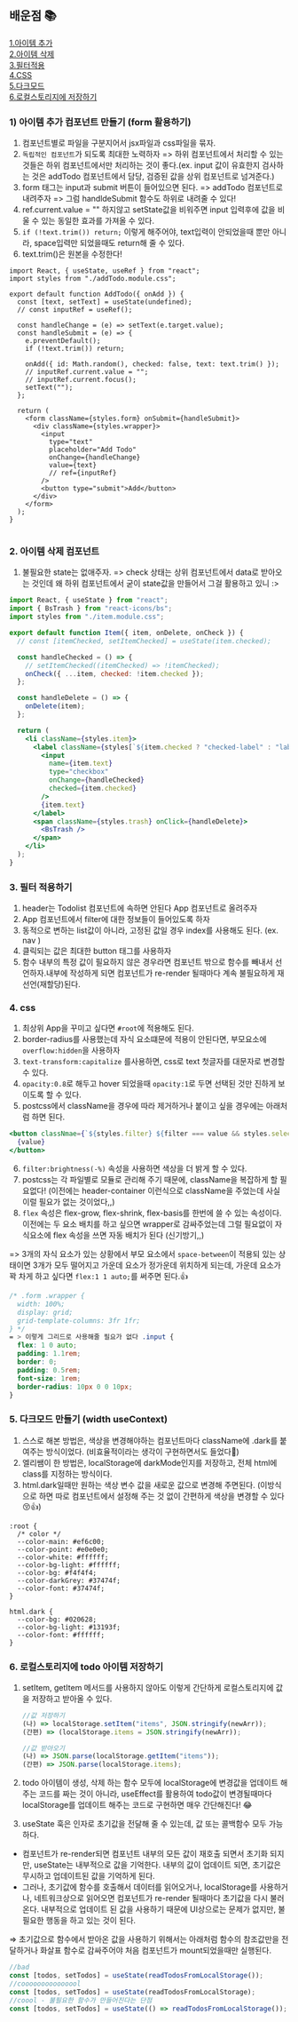 ## 배운점 📚

[1.아이템 추가](#1-아이템-추가-컴포넌트-만들기-form-활용하기) <br/>
[2.아이템 삭제](#2-아이템-삭제-컴포넌트) <br/>
[3.필터적용](#3-필터-적용하기) <br/>
[4.CSS](#4-css) <br/>
[5.다크모드](#5-다크모드-만들기-width-usecontext) <br/>
[6.로컬스토리지에 저장하기](#6-로컬스토리지에-todo-아이템-저장하기) <br/>

### 1) 아이템 추가 컴포넌트 만들기 (form 활용하기)

1. 컴포넌트별로 파일을 구분지어서 jsx파일과 css파일을 묶자.
2. `독립적인 컴포넌트`가 되도록 최대한 노력하자
   => 하위 컴포넌트에서 처리할 수 있는 것들은 하위 컴포넌트에서만 처리하는 것이 좋다.(ex. input 값이 유효한지 검사하는 것은 addTodo 컴포넌트에서 담당, 검증된 값을 상위 컴포넌트로 넘겨준다.)
3. form 태그는 input과 submit 버튼이 들어있으면 된다.
   => addTodo 컴포넌트로 내려주자
   => 그럼 handldeSubmit 함수도 하위로 내려줄 수 있다!
4. ref.current.value = "" 하지않고 setState값을 비워주면 input 입력후에 값을 비울 수 있는 동일한 효과를 가져올 수 있다.
5. `if (!text.trim()) return;` 이렇게 해주어야, text입력이 안되었을때 뿐만 아니라, space입력만 되었을때도 return해 줄 수 있다.
6. text.trim()은 원본을 수정한다!

```JSX
import React, { useState, useRef } from "react";
import styles from "./addTodo.module.css";

export default function AddTodo({ onAdd }) {
  const [text, setText] = useState(undefined);
  // const inputRef = useRef();

  const handleChange = (e) => setText(e.target.value);
  const handleSubmit = (e) => {
    e.preventDefault();
    if (!text.trim()) return;

    onAdd({ id: Math.random(), checked: false, text: text.trim() });
    // inputRef.current.value = "";
    // inputRef.current.focus();
    setText("");
  };

  return (
    <form className={styles.form} onSubmit={handleSubmit}>
      <div className={styles.wrapper}>
        <input
          type="text"
          placeholder="Add Todo"
          onChange={handleChange}
          value={text}
          // ref={inputRef}
        />
        <button type="submit">Add</button>
      </div>
    </form>
  );
}


```

### 2. 아이템 삭제 컴포넌트

1. 불필요한 state는 없애주자.
   => check 상태는 상위 컴포넌트에서 data로 받아오는 것인데 왜 하위 컴포넌트에서 굳이 state값을 만들어서 그걸 활용하고 있니 :>

```jsx
import React, { useState } from "react";
import { BsTrash } from "react-icons/bs";
import styles from "./item.module.css";

export default function Item({ item, onDelete, onCheck }) {
  // const [itemChecked, setItemChecked] = useState(item.checked);

  const handleChecked = () => {
    // setItemChecked((itemChecked) => !itemChecked);
    onCheck({ ...item, checked: !item.checked });
  };

  const handleDelete = () => {
    onDelete(item);
  };

  return (
    <li className={styles.item}>
      <label className={styles[`${item.checked ? "checked-label" : "label"}`]}>
        <input
          name={item.text}
          type="checkbox"
          onChange={handleChecked}
          checked={item.checked}
        />
        {item.text}
      </label>
      <span className={styles.trash} onClick={handleDelete}>
        <BsTrash />
      </span>
    </li>
  );
}
```

### 3. 필터 적용하기

1. header는 Todolist 컴포넌트에 속하면 안된다 App 컴포넌트로 올려주자
2. App 컴포넌트에서 filter에 대한 정보들이 들어있도록 하자
3. 동적으로 변하는 list값이 아니라, 고정된 값일 경우 index를 사용해도 된다. (ex. nav )
4. 클릭되는 값은 최대한 button 태그를 사용하자
5. 함수 내부의 특정 값이 필요하지 않은 경우라면 컴포넌트 밖으로 함수를 빼내서 선언하자.내부에 작성하게 되면 컴포넌트가 re-render 될때마다 계속 불필요하게 재선언(재할당)된다.

### 4. css

1. 최상위 App을 꾸미고 싶다면 `#root`에 적용해도 된다.
2. border-radius를 사용했는데 자식 요소떄문에 적용이 안된다면, 부모요소에 `overflow:hidden`을 사용하자
3. `text-transform:capitalize` 를사용하면, css로 text 첫글자를 대문자로 변경할 수 있다.
4. `opacity:0.8`로 해두고 hover 되었을때 `opacity:1`로 두면 선택된 것만 진하게 보이도록 할 수 있다.
5. postcss에서 className을 경우에 따라 제거하거나 붙이고 싶을 경우에는 아래처럼 하면 된다.

```jsx
<button classNmae={`${styles.filter} ${filter === value && styles.selected} `}>
  {value}
</button>
```

6. `filter:brightness(-%)` 속성을 사용하면 색상을 더 밝게 할 수 있다.
7. postcss는 각 파일별로 모듈로 관리해 주기 때문에, className을 복잡하게 할 필요없다!
   (이전에는 header-container 이런식으로 className을 주었는데 사실 이럴 필요가 없는 것이었다,,)
8. `flex` 속성은 flex-grow, flex-shrink, flex-basis를 한번에 쓸 수 있는 속성이다. 이전에는 두 요소 배치를 하고 싶으면 wrapper로 감싸주었는데 그럴 필요없이 자식요소에 flex 속성을 쓰면 자동 배치가 된다 (신기방기,,)

=> 3개의 자식 요소가 있는 상황에서 부모 요소에서 `space-between`이 적용되 있는 상태이면 3개가 모두 떨어지고 가운데 요소가 정가운데 위치하게 되는데, 가운데 요소가 꽉 차게 하고 싶다면 `flex:1 1 auto;`를 써주면 된다.👍

```css
/* .form .wrapper {
  width: 100%;
  display: grid;
  grid-template-columns: 3fr 1fr;
} */
= > 이렇게 그리드로 사용해줄 필요가 없다 .input {
  flex: 1 0 auto;
  padding: 1.1rem;
  border: 0;
  padding: 0.5rem;
  font-size: 1rem;
  border-radius: 10px 0 0 10px;
}
```

### 5. 다크모드 만들기 (width useContext)

1. 스스로 해본 방법은, 색상을 변경해야하는 컴포넌트마다 className에 .dark를 붙여주는 방식이었다. (비효율적이라는 생각이 구현하면서도 들었다🤔)
2. 엘리쌤이 한 방법은, localStorage에 darkMode인지를 저장하고, 전체 html에 class를 지정하는 방식이다.
3. html.dark일때만 원하는 색상 변수 값을 새로운 값으로 변경해 주면된다. (이방식으로 하면 따로 컴포넌트에서 설정해 주는 것 없이 간편하게 색상을 변경할 수 있다😚👍)

```
:root {
  /* color */
  --color-main: #ef6c00;
  --color-point: #e0e0e0;
  --color-white: #ffffff;
  --color-bg-light: #ffffff;
  --color-bg: #f4f4f4;
  --color-darkGrey: #37474f;
  --color-font: #37474f;
}

html.dark {
  --color-bg: #020628;
  --color-bg-light: #13193f;
  --color-font: #ffffff;
}
```

### 6. 로컬스토리지에 todo 아이템 저장하기

1.  setItem, getItem 메서드를 사용하지 않아도 이렇게 간단하게 로컬스토리지에 값을 저장하고 받아올 수 있다.

    ```jsx
    //값 저장하기
    (나) => localStorage.setItem("items", JSON.stringify(newArr));
    (간편) => (localStorage.items = JSON.stringify(newArr));

    //값 받아오기
    (나) => JSON.parse(localStorage.getItem("items"));
    (간편) => JSON.parse(localStorage.items);
    ```

2.  todo 아이템이 생성, 삭제 하는 함수 모두에 localStorage에 변경값을 업데이트 해주는 코드를 짜는 것이 아니라, useEffect를 활용하여 todo값이 변경될때마다 localStorage를 업데이트 해주는 코드로 구현하면 매우 간단해진다! 😂
3.  useState 훅은 인자로 초기값을 전달해 줄 수 있는데, 값 또는 콜백함수 모두 가능하다.

- 컴포넌트가 re-render되면 컴포넌트 내부의 모든 값이 재호출 되면서 초기화 되지만, useState는 내부적으로 값을 기억한다. 내부의 값이 업데이트 되면, 초기값은 무시하고 업데이트된 값을 기억하게 된다.
- 그러나, 초기값에 함수를 호출해서 데이터를 읽어오거나, localStorage를 사용하거나, 네트워크상으로 읽어오면 컴포넌트가 re-render 될때마다 초기값을 다시 불러온다. 내부적으로 업데이트 된 값을 사용하기 때문에 UI상으로는 문제가 없지만, 불필요한 행동을 하고 있는 것이 된다.

⇒ 초기값으로 함수에서 받아온 값을 사용하기 위해서는 아래처럼 함수의 참조값만을 전달하거나 화살표 함수로 감싸주어야 처음 컴포넌트가 mount되었을때만 실행된다.

```jsx
//bad
const [todos, setTodos] = useState(readTodosFromLocalStorage());
//cooooooooooooool
const [todos, setTodos] = useState(readTodosFromLocalStorage);
//coool - 불필요한 함수가 만들어진다는 단점
const [todos, setTodos] = useState(() => readTodosFromLocalStorage());
```
